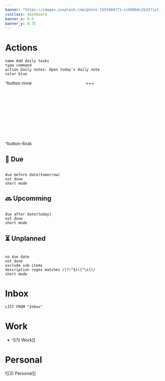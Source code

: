 ```yaml
---
banner: "https://images.unsplash.com/photo-1553484771-cc0d9b8c2b33?ixlib=rb-1.2.1&ixid=MnwxMjA3fDB8MHxwaG90by1wYWdlfHx8fGVufDB8fHx8&auto=format&fit=crop&w=1901&q=80"
cssclass: dashboard
banner_x: 0.5
banner_y: 0.75
---
```

# Actions

```button
name Add daily tasks
type command
action Daily notes: Open today's daily note
color blue
```
<div style="width: 100%;">
<!-- THE LEFT COLUMN --> <div style="width: 48%; float: left; margin-right: 4%;">
^button-nivw
</div> <!-- END THE LEFT COLUMN --> 
<!-- THE RIGHT COLUMN --> <div style="width: 48%; float: left;"> +++ </div> <!-- END THE RIGHT COLUMN --> 
</div>



```button
name Meeting
type note(function(){return this.inputEl.value}) template
action Meeting
templater true
color purple
```
^button-6xsk
## 🔔 Due
```tasks

due before date(tomorrow)
not done
short mode

```
## 🔜 Upcomming
```tasks

due after date(today)
not done  
short mode

```
## ⏳ Unplanned
```tasks

no due date
not done 
exclude sub-items
description regex matches /(?!^$)([^\s])/
short mode

```

# Inbox
```dataview
LIST FROM "Inbox"
```

# Work
- ![[1) Work]]

# Personal
![[2) Personal]]
